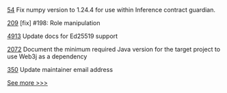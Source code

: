 
[54](https://github.com/hyperledger-labs/pdo-contracts/pull/54) Fix numpy version to 1.24.4 for use within Inference contract guardian.

[209](https://github.com/hyperledger/iroha-python/pull/209) [fix] #198: Role manipulation

[4913](https://github.com/hyperledger/fabric/pull/4913) Update docs for Ed25519 support

[2072](https://github.com/hyperledger/web3j/pull/2072) Document the minimum required Java version for the target project to use Web3j as a dependency

[350](https://github.com/hyperledger/fabric-chaincode-java/pull/350) Update maintainer email address


[See more >>>](https://start-here.hyperledger.org/pull-requests)
